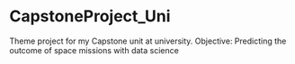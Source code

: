 # CapstoneProject_Uni
Theme project for my Capstone unit at university. Objective: Predicting the outcome of space missions with data science
